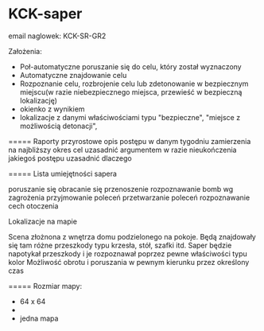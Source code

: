 ﻿# KCK-saper
email naglowek:
KCK-SR-GR2

Założenia:
- Poł-automatyczne poruszanie się do celu, który został wyznaczony
- Automatyczne znajdowanie celu
- Rozpoznanie celu, rozbrojenie celu lub zdetonowanie w bezpiecznym miejscu(w razie niebezpiecznego miejsca, przewieść w bezpieczną lokalizację)
- okienko z wynikiem 
- lokalizacje z danymi właściwościami typu "bezpieczne", "miejsce z możliwością detonacji", 

=====
Raporty przyrostowe
opis postępu w danym tygodniu
zamierzenia na najbliższy okres
cel uzasadnić argumentem
w razie nieukończenia jakiegoś postępu uzasadnić dlaczego

=====
Lista umiejętności sapera

poruszanie się
obracanie się 
przenoszenie
rozpoznawanie bomb wg zagrożenia
przyjmowanie poleceń
przetwarzanie poleceń
rozpoznawanie cech otoczenia

Lokalizacje na mapie

Scena złożnona z wnętrza domu podzielonego na pokoje.
Będą znajdowały się tam różne przeszkody typu krzesła, stół, szafki itd.
Saper będzie napotykał przeszkody i je rozpoznawał poprzez pewne właściwości typu kolor
Możliwość obrotu i poruszania w pewnym kierunku przez określony czas





=====
Rozmiar mapy:
- 64 x 64
- 
- jedna mapa
